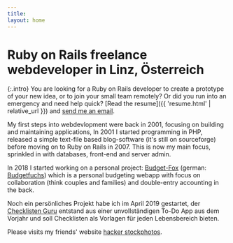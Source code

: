 ```yaml
---
title:
layout: home
---
```


# Ruby on Rails freelance webdeveloper in Linz, Österreich
{:.intro}
  You are looking for a Ruby on Rails developer to create a prototype of your new idea, or to join your small team remotely? Or did you run into an emergency and need help quick?
  [Read the resume]({{ 'resume.html' | relative_url }}) and [send me an email](mailto:tomk32@tomk32.de).


My first steps into webdevlopment were back in 2001, focusing on building and maintaining applications, In 2001 I started programming in PHP, released a simple text-file based blog-software (it's still on sourceforge) before moving on to Ruby on Rails in 2007. This is now my main focus, sprinkled in with databases, front-end and server admin.

In 2018 I started working on a personal project: <a href="https://budget-fox.com?utm_campaign=TomK32&utm_source=tomk32.de">Budget-Fox</a> (german: <a href="https://budgetfuchs.de?utm_campaign=TomK32&utm_source=tomk32.de">Budgetfuchs</a>) which is a personal budgeting webapp with
focus on collaboration (think couples and families) and double-entry accounting in the back.

Noch ein persönliches Projekt habe ich im April 2019 gestartet, der <a href="https://checklisten.guru?utm_source=tomk32.de&utm_campaign=checklisten">Checklisten Guru</a> entstand aus einer unvollständigen To-Do App aus dem Vorjahr und soll
Checklisten als Vorlagen für jeden Lebensbereich bieten.

Please visits my friends' website <a href="https://www.hacker-stockphotos.com/">hacker stockphotos</a>.
